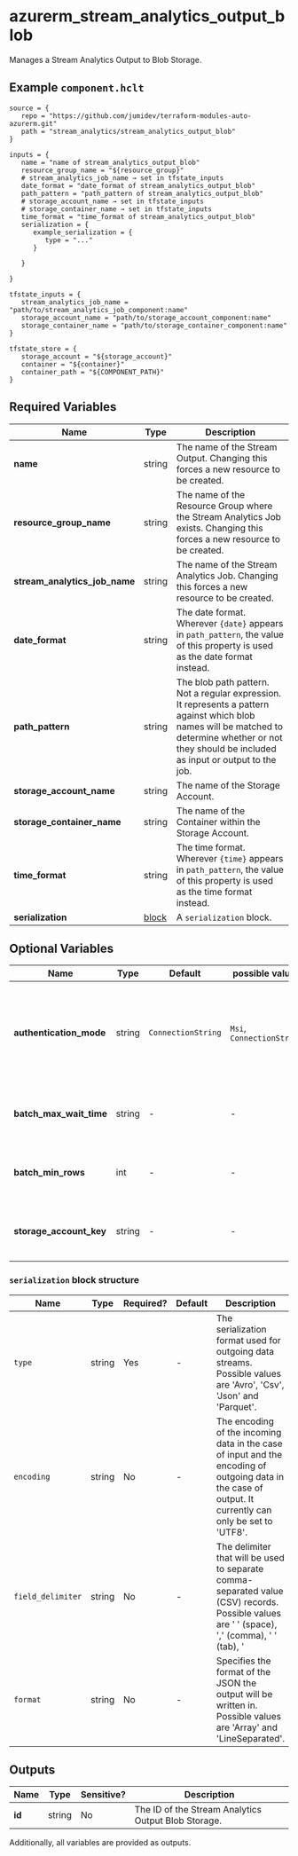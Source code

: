 # azurerm_stream_analytics_output_blob

Manages a Stream Analytics Output to Blob Storage.

## Example `component.hclt`

```hcl
source = {
   repo = "https://github.com/jumidev/terraform-modules-auto-azurerm.git" 
   path = "stream_analytics/stream_analytics_output_blob" 
}

inputs = {
   name = "name of stream_analytics_output_blob" 
   resource_group_name = "${resource_group}" 
   # stream_analytics_job_name → set in tfstate_inputs
   date_format = "date_format of stream_analytics_output_blob" 
   path_pattern = "path_pattern of stream_analytics_output_blob" 
   # storage_account_name → set in tfstate_inputs
   # storage_container_name → set in tfstate_inputs
   time_format = "time_format of stream_analytics_output_blob" 
   serialization = {
      example_serialization = {
         type = "..."   
      }
  
   }
 
}

tfstate_inputs = {
   stream_analytics_job_name = "path/to/stream_analytics_job_component:name" 
   storage_account_name = "path/to/storage_account_component:name" 
   storage_container_name = "path/to/storage_container_component:name" 
}

tfstate_store = {
   storage_account = "${storage_account}" 
   container = "${container}" 
   container_path = "${COMPONENT_PATH}" 
}

```

## Required Variables

| Name | Type |  Description |
| ---- | --------- |  ----------- |
| **name** | string |  The name of the Stream Output. Changing this forces a new resource to be created. | 
| **resource_group_name** | string |  The name of the Resource Group where the Stream Analytics Job exists. Changing this forces a new resource to be created. | 
| **stream_analytics_job_name** | string |  The name of the Stream Analytics Job. Changing this forces a new resource to be created. | 
| **date_format** | string |  The date format. Wherever `{date}` appears in `path_pattern`, the value of this property is used as the date format instead. | 
| **path_pattern** | string |  The blob path pattern. Not a regular expression. It represents a pattern against which blob names will be matched to determine whether or not they should be included as input or output to the job. | 
| **storage_account_name** | string |  The name of the Storage Account. | 
| **storage_container_name** | string |  The name of the Container within the Storage Account. | 
| **time_format** | string |  The time format. Wherever `{time}` appears in `path_pattern`, the value of this property is used as the time format instead. | 
| **serialization** | [block](#serialization-block-structure) |  A `serialization` block. | 

## Optional Variables

| Name | Type |  Default  |  possible values |  Description |
| ---- | --------- |  ----------- | ----------- | ----------- |
| **authentication_mode** | string |  `ConnectionString`  |  `Msi`, `ConnectionString`  |  The authentication mode for the Stream Output. Possible values are `Msi` and `ConnectionString`. Defaults to `ConnectionString`. | 
| **batch_max_wait_time** | string |  -  |  -  |  The maximum wait time per batch in `hh:mm:ss` e.g. `00:02:00` for two minutes. | 
| **batch_min_rows** | int |  -  |  -  |  The minimum number of rows per batch (must be between `0` and `1000000`). | 
| **storage_account_key** | string |  -  |  -  |  The Access Key which should be used to connect to this Storage Account. | 

### `serialization` block structure

| Name | Type | Required? | Default | Description |
| ---- | ---- | --------- | ------- | ----------- |
| `type` | string | Yes | - | The serialization format used for outgoing data streams. Possible values are 'Avro', 'Csv', 'Json' and 'Parquet'. |
| `encoding` | string | No | - | The encoding of the incoming data in the case of input and the encoding of outgoing data in the case of output. It currently can only be set to 'UTF8'. |
| `field_delimiter` | string | No | - | The delimiter that will be used to separate comma-separated value (CSV) records. Possible values are ' ' (space), ',' (comma), '	' (tab), '|' (pipe) and ';'. |
| `format` | string | No | - | Specifies the format of the JSON the output will be written in. Possible values are 'Array' and 'LineSeparated'. |



## Outputs

| Name | Type | Sensitive? | Description |
| ---- | ---- | --------- | --------- |
| **id** | string | No  | The ID of the Stream Analytics Output Blob Storage. | 

Additionally, all variables are provided as outputs.
